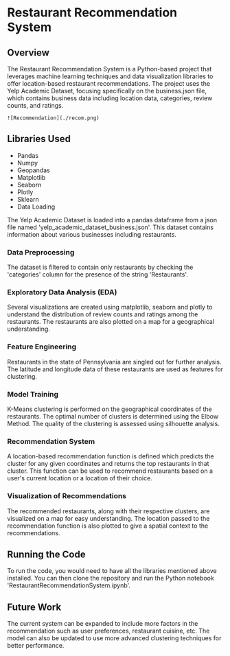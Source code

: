 # Restaurant Recommendation System
## Overview
The Restaurant Recommendation System is a Python-based project that leverages machine learning techniques and data visualization libraries to offer location-based restaurant recommendations. The project uses the Yelp Academic Dataset, focusing specifically on the business.json file, which contains business data including location data, categories, review counts, and ratings.
 
`![Recommendation](./recom.png)`

## Libraries Used
- Pandas
- Numpy
- Geopandas
- Matplotlib
- Seaborn
- Plotly
- Sklearn
- Data Loading

The Yelp Academic Dataset is loaded into a pandas dataframe from a json file named 'yelp_academic_dataset_business.json'. This dataset contains information about various businesses including restaurants.

### Data Preprocessing
The dataset is filtered to contain only restaurants by checking the 'categories' column for the presence of the string 'Restaurants'.

### Exploratory Data Analysis (EDA)
Several visualizations are created using matplotlib, seaborn and plotly to understand the distribution of review counts and ratings among the restaurants. The restaurants are also plotted on a map for a geographical understanding.

### Feature Engineering
Restaurants in the state of Pennsylvania are singled out for further analysis. The latitude and longitude data of these restaurants are used as features for clustering.

### Model Training
K-Means clustering is performed on the geographical coordinates of the restaurants. The optimal number of clusters is determined using the Elbow Method. The quality of the clustering is assessed using silhouette analysis.

### Recommendation System
A location-based recommendation function is defined which predicts the cluster for any given coordinates and returns the top restaurants in that cluster. This function can be used to recommend restaurants based on a user's current location or a location of their choice.

### Visualization of Recommendations
The recommended restaurants, along with their respective clusters, are visualized on a map for easy understanding. The location passed to the recommendation function is also plotted to give a spatial context to the recommendations.

## Running the Code
To run the code, you would need to have all the libraries mentioned above installed. You can then clone the repository and run the Python notebook 'RestaurantRecommendationSystem.ipynb'.

## Future Work
The current system can be expanded to include more factors in the recommendation such as user preferences, restaurant cuisine, etc. The model can also be updated to use more advanced clustering techniques for better performance.